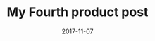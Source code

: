 ---
path: "/product/my-fourth-post"
date: "2017-11-07"
title: "My Fourth product post"
description: Lorem ipsum dolor sit amet, consectetur adipiscing elit, sed do eiusmod Lorem ipsum dolor sit amet, consectetur adipiscing elit, sed do eiusmod
price: '255.00'
image: /static/bootstrap-illustration-3-684597ab3c466b167570a1fa9e74edfc.png
altText: product image
ratings: '5'
---